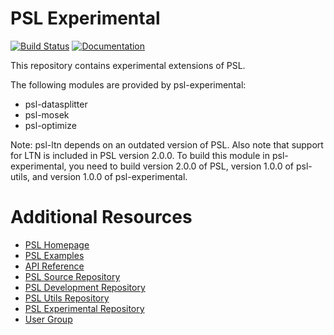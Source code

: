 PSL Experimental
===

[![Build Status](https://travis-ci.org/linqs/psl-experimental.svg?branch=master)](https://travis-ci.org/linqs/psl-experimental)
[![Documentation](https://img.shields.io/badge/docs-stable-brightgreen.svg)](https://linqs-data.soe.ucsc.edu/psl-docs/docs/psl-experimental/master-head/index.html)

This repository contains experimental extensions of PSL.

The following modules are provided by psl-experimental:
 - psl-datasplitter
 - psl-mosek
 - psl-optimize

Note: psl-ltn depends on an outdated version of PSL. Also note that support for LTN is included in PSL version 2.0.0. To build this module in psl-experimental, you need to build version 2.0.0 of PSL, version 1.0.0 of psl-utils, and version 1.0.0 of psl-experimental.

Additional Resources
====================
- [PSL Homepage](http://psl.linqs.org)
- [PSL Examples](https://github.com/linqs/psl-examples)
- [API Reference](https://linqs-data.soe.ucsc.edu/psl-docs/)
- [PSL Source Repository](https://github.com/linqs/psl)
- [PSL Development Repository](https://github.com/eriq-augustine/psl)
- [PSL Utils Repository](https://github.com/linqs/psl-utils)
- [PSL Experimental Repository](https://github.com/linqs/psl-experimental)
- [User Group](https://groups.google.com/forum/#!forum/psl-users)
